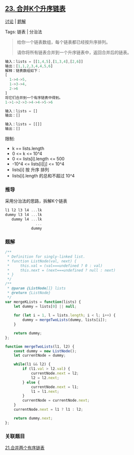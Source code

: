 ## [23. 合并K个升序链表](https://leetcode-cn.com/problems/merge-k-sorted-lists/description/)

[讨论](https://leetcode-cn.com/problems/merge-k-sorted-lists/comments/) | [题解](https://leetcode-cn.com/problems/merge-k-sorted-lists/solution/)

Tags: 链表 | 分治法

> 给你一个链表数组，每个链表都已经按升序排列。
>
> 请你将所有链表合并到一个升序链表中，返回合并后的链表。

```js
输入：lists = [[1,4,5],[1,3,4],[2,6]]
输出：[1,1,2,3,4,4,5,6]
解释：链表数组如下：
[
  1->4->5,
  1->3->4,
  2->6
]
将它们合并到一个有序链表中得到。
1->1->2->3->4->4->5->6

输入：lists = []
输出：[]

输入：lists = [[]]
输出：[]
```

限制:
- k == lists.length
- 0 <= k <= 10^4
- 0 <= lists[i].length <= 500
- -10^4 <= lists[i][j] <= 10^4
- lists[i] 按 升序 排列
- lists[i].length 的总和不超过 10^4

### 推导
采用分治法的思路，拆解K个链表
```js
l1 l2 l3 l4 ...lk
dummy l3 l4 ...lk
   dummy l4 ...lk
              ...
            dummy
```

### 题解
```js
/**
 * Definition for singly-linked list.
 * function ListNode(val, next) {
 *     this.val = (val===undefined ? 0 : val)
 *     this.next = (next===undefined ? null : next)
 * }
 */
/**
 * @param {ListNode[]} lists
 * @return {ListNode}
 */
var mergeKLists = function(lists) {
    let dummy = lists[0] || null;
    
    for (let i = 1, l = lists.length; i < l; i++) {
        dummy = mergeTwoLists(dummy, lists[i]);
    }

    return dummy;
};

function mergeTwoLists(l1, l2) {
    const dummy = new ListNode();
    let currentNode = dummy;

    while(l1 && l2) {
        if (l1.val > l2.val) {
            currentNode.next = l2;
            l2 = l2.next;
        } else {
            currentNode.next = l1;
            l1 = l1.next;
        }
        currentNode = currentNode.next;
    }
    currentNode.next = l1 ? l1 : l2;

    return dummy.next;
};
```

### 关联题目
[21.合并两个有序链表](https://github.com/XyyF/elfin-algorithm/blob/master/problems/21.合并两个有序链表.md)
